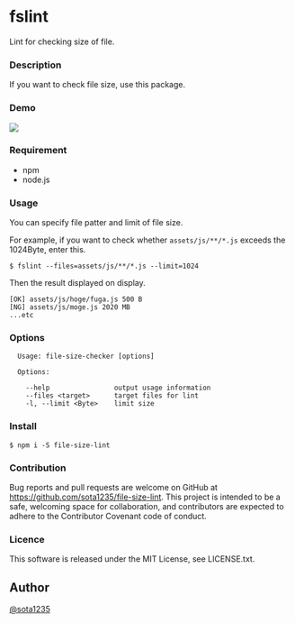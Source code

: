 fslint
====

Lint for checking size of file.

### Description

If you want to check file size, use this package.

### Demo

![](https://i.gyazo.com/5168d4433fe35b09fddeb7ca7a1f3cb9.gif)

### Requirement

- npm
- node.js

### Usage

You can specify file patter and limit of file size.

For example, if you want to check whether `assets/js/**/*.js` exceeds the 1024Byte,
enter this.

```shell
$ fslint --files=assets/js/**/*.js --limit=1024
```

Then the result displayed on display.

```shell
[OK] assets/js/hoge/fuga.js 500 B
[NG] assets/js/moge.js 2020 MB
...etc
```

### Options

```
  Usage: file-size-checker [options]

  Options:

    --help                output usage information
    --files <target>      target files for lint
    -l, --limit <Byte>    limit size
```

### Install

```shell
$ npm i -S file-size-lint
```

### Contribution

Bug reports and pull requests are welcome on GitHub at https://github.com/sota1235/file-size-lint. This project is intended to be a safe, welcoming space for collaboration, and contributors are expected to adhere to the Contributor Covenant code of conduct.

### Licence

This software is released under the MIT License, see LICENSE.txt.

## Author

[@sota1235](https://github.com/sota1235)
